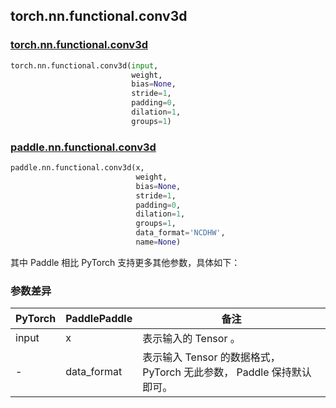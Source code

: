 ## torch.nn.functional.conv3d

### [torch.nn.functional.conv3d](https://pytorch.org/docs/stable/generated/torch.nn.functional.conv3d.html?highlight=conv3d#torch.nn.functional.conv3d)

```python
torch.nn.functional.conv3d(input,
                           weight,
                           bias=None,
                           stride=1,
                           padding=0,
                           dilation=1,
                           groups=1)
```

### [paddle.nn.functional.conv3d](https://www.paddlepaddle.org.cn/documentation/docs/zh/api/paddle/nn/functional/conv3d_cn.html)

```python
paddle.nn.functional.conv3d(x,
                            weight,
                            bias=None,
                            stride=1,
                            padding=0,
                            dilation=1,
                            groups=1,
                            data_format='NCDHW',
                            name=None)
```

其中 Paddle 相比 PyTorch 支持更多其他参数，具体如下：
### 参数差异
| PyTorch       | PaddlePaddle | 备注                                                   |
| ------------- | ------------ | ------------------------------------------------------ |
| input           | x           | 表示输入的 Tensor 。               |
| -           | data_format           | 表示输入 Tensor 的数据格式， PyTorch 无此参数， Paddle 保持默认即可。               |
